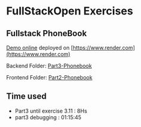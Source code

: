 # FullStackOpen Exercises

## Fullstack PhoneBook

[Demo online](https://fullstackopen-phonebook-backend-ebsz.onrender.com/) deployed on [https://www.render.com](https://www.render.com)

Backend Folder: [Part3-Phonebook](https://github.com/hernanruscica/fullstackopen/tree/main/part3-phonebook)

Frontend Folder: [Part2-Phonebook](https://github.com/hernanruscica/fullstackopen/tree/main/part2-phonebook)

## Time used

- Part3 until exercise 3.11 : 8Hs
- part3 debugging : 01:15:45

